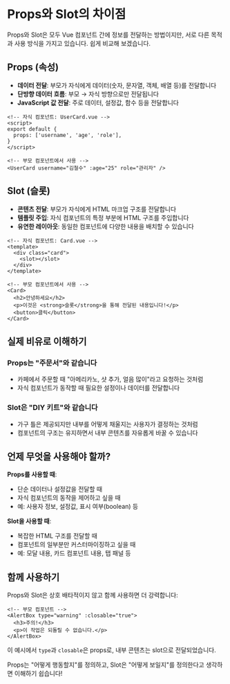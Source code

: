# Props와 Slot의 차이점

Props와 Slot은 모두 Vue 컴포넌트 간에 정보를 전달하는 방법이지만, 서로 다른 목적과 사용 방식을 가지고 있습니다. 쉽게 비교해 보겠습니다.

## Props (속성)

- **데이터 전달**: 부모가 자식에게 데이터(숫자, 문자열, 객체, 배열 등)를 전달합니다
- **단방향 데이터 흐름**: 부모 → 자식 방향으로만 전달됩니다
- **JavaScript 값 전달**: 주로 데이터, 설정값, 함수 등을 전달합니다

```vue
<!-- 자식 컴포넌트: UserCard.vue -->
<script>
export default {
  props: ['username', 'age', 'role'],
}
</script>

<!-- 부모 컴포넌트에서 사용 -->
<UserCard username="김철수" :age="25" role="관리자" />
```

## Slot (슬롯)

- **콘텐츠 전달**: 부모가 자식에게 HTML 마크업 구조를 전달합니다
- **템플릿 주입**: 자식 컴포넌트의 특정 부분에 HTML 구조를 주입합니다
- **유연한 레이아웃**: 동일한 컴포넌트에 다양한 내용을 배치할 수 있습니다

```vue
<!-- 자식 컴포넌트: Card.vue -->
<template>
  <div class="card">
    <slot></slot>
  </div>
</template>

<!-- 부모 컴포넌트에서 사용 -->
<Card>
  <h2>안녕하세요</h2>
  <p>이것은 <strong>슬롯</strong>을 통해 전달된 내용입니다!</p>
  <button>클릭</button>
</Card>
```

## 실제 비유로 이해하기

### Props는 "주문서"와 같습니다

- 카페에서 주문할 때 "아메리카노, 샷 추가, 얼음 많이"라고 요청하는 것처럼
- 자식 컴포넌트가 동작할 때 필요한 설정이나 데이터를 전달합니다

### Slot은 "DIY 키트"와 같습니다

- 가구 틀은 제공되지만 내부를 어떻게 채울지는 사용자가 결정하는 것처럼
- 컴포넌트의 구조는 유지하면서 내부 콘텐츠를 자유롭게 바꿀 수 있습니다

## 언제 무엇을 사용해야 할까?

**Props를 사용할 때**:

- 단순 데이터나 설정값을 전달할 때
- 자식 컴포넌트의 동작을 제어하고 싶을 때
- 예: 사용자 정보, 설정값, 표시 여부(boolean) 등

**Slot을 사용할 때**:

- 복잡한 HTML 구조를 전달할 때
- 컴포넌트의 일부분만 커스터마이징하고 싶을 때
- 예: 모달 내용, 카드 컴포넌트 내용, 탭 패널 등

## 함께 사용하기

Props와 Slot은 상호 배타적이지 않고 함께 사용하면 더 강력합니다:

```vue
<!-- 부모 컴포넌트 -->
<AlertBox type="warning" :closable="true">
  <h3>주의!</h3>
  <p>이 작업은 되돌릴 수 없습니다.</p>
</AlertBox>
```

이 예시에서 `type`과 `closable`은 props로, 내부 콘텐츠는 slot으로 전달되었습니다.

Props는 "어떻게 행동할지"를 정의하고, Slot은 "어떻게 보일지"를 정의한다고 생각하면 이해하기 쉽습니다!
